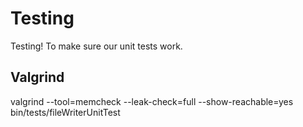 # Testing

Testing! To make sure our unit tests work.


## Valgrind

valgrind --tool=memcheck --leak-check=full --show-reachable=yes bin/tests/fileWriterUnitTest


